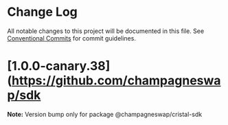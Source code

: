 # Change Log

All notable changes to this project will be documented in this file.
See [Conventional Commits](https://conventionalcommits.org) for commit guidelines.

# [1.0.0-canary.38](https://github.com/champagneswap/sdk

**Note:** Version bump only for package @champagneswap/cristal-sdk



